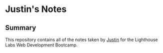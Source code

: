 # Justin's Notes
## Summary 

This repository contains all of the notes taken by [Justin](https://github.com/Jkinsder) for the Lighthouse Labs Web Development Bootcamp.
